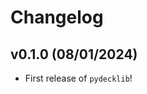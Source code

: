 # Changelog

<!--next-version-placeholder-->

## v0.1.0 (08/01/2024)

- First release of `pydecklib`!